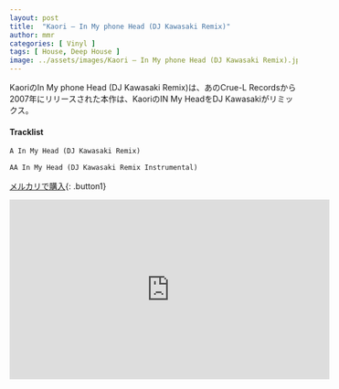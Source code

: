 ```yaml
---
layout: post
title:  "Kaori – In My phone Head (DJ Kawasaki Remix)"
author: mmr
categories: [ Vinyl ]
tags: [ House, Deep House ]
image: ../assets/images/Kaori – In My phone Head (DJ Kawasaki Remix).jpg
---
```


KaoriのIn My phone Head (DJ Kawasaki Remix)は、あのCrue-L Recordsから2007年にリリースされた本作は、KaoriのIN My HeadをDJ Kawasakiがリミックス。


#### Tracklist
```md
A In My Head (DJ Kawasaki Remix)

AA In My Head (DJ Kawasaki Remix Instrumental)
```

[メルカリで購入](https://jp.mercari.com/item/m77600179175?afid=6142608987){: .button1}

<iframe width="560" height="315" src="https://www.youtube.com/embed/uJ9a9GNuQnc?si=m-r4XTjRocYKPZn-" title="YouTube video player" frameborder="0" allow="accelerometer; autoplay; clipboard-write; encrypted-media; gyroscope; picture-in-picture; web-share" referrerpolicy="strict-origin-when-cross-origin" allowfullscreen></iframe>
